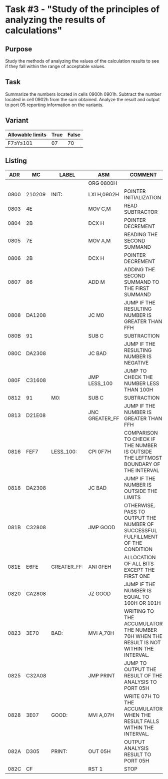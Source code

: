 # Task #3 - "Study of the principles of analyzing the results of calculations"

## Purpose
Study the methods of analyzing the values of the calculation results to see if they fall within the range of acceptable values.

## Task
Summarize the numbers located in cells 0900h 0901h. Subtract the number located in cell 0902h from the sum obtained. Analyze the result and output to port 05 reporting information on the variants.

## Variant
| Allowable limits | True | False |
|------------------|------|-------|
| F7≤Y≤101         | 07   | 70    |

## Listing
| ADR | MC | LABEL | ASM | COMMENT |
|------|----|-------|-------------|-|
|      |        |             | ORG 0800H      |  |
| 0800 | 210209 | INIT:       | LXI H,0902H    | POINTER INITIALIZATION |
| 0803 |     4E |             | MOV C,M        | READ SUBTRACTOR |
| 0804 |     2B |             | DCX H          | POINTER DECREMENT |
| 0805 |     7E |             | MOV A,M        | READING THE SECOND SUMMAND |
| 0806 |     2B |             | DCX H          | POINTER DECREMENT |
| 0807 |     86 |             | ADD M          | ADDING THE SECOND SUMMAND TO THE FIRST SUMMAND |
| 0808 | DA1208 |             | JC M0          | JUMP IF THE RESULTING NUMBER IS GREATER THAN FFH |
| 080B |     91 |             | SUB C          | SUBTRACTION |
| 080C | DA2308 |             | JC BAD         | JUMP IF THE RESULTING NUMBER IS NEGATIVE |
| 080F | C31608 |             | JMP LESS_100   | JUMP TO CHECK THE NUMBER LESS THAN 100H |
| 0812 |     91 | M0:         | SUB C          | SUBTRACTION |
| 0813 | D21E08 |             | JNC GREATER_FF | JUMP IF THE NUMBER IS GREATER THAN FFH |
| 0816 |   FEF7 | LESS_100:   | CPI 0F7H       | COMPARISON TO CHECK IF THE NUMBER IS OUTSIDE THE LEFTMOST BOUNDARY OF THE INTERVAL |
| 0818 | DA2308 |             | JC BAD         | JUMP IF THE NUMBER IS OUTSIDE THE LIMITS |
| 081B | C32808 |             | JMP GOOD       | OTHERWISE, PASS TO OUTPUT THE NUMBER OF SUCCESSFUL FULFILLMENT OF THE CONDITION |
| 081E |   E6FE | GREATER_FF: | ANI 0FEH       | ALLOCATION OF ALL BITS EXCEPT THE FIRST ONE |
| 0820 | CA2808 |             | JZ GOOD        | JUMP IF THE NUMBER IS EQUAL TO 100H OR 101H |
| 0823 |   3E70 | BAD:        | MVI A,70H      | WRITING TO THE ACCUMULATOR THE NUMBER 70H WHEN THE RESULT IS NOT WITHIN THE INTERVAL. |
| 0825 | C32A08 |             | JMP PRINT      | JUMP TO OUTPUT THE RESULT OF THE ANALYSIS TO PORT 05H |
| 0828 |   3E07 | GOOD:       | MVI A,07H      | WRITE 07H TO THE ACCUMULATOR WHEN THE RESULT FALLS WITHIN THE INTERVAL. |
| 082A |   D305 | PRINT:      | OUT 05H        | OUTPUT ANALYSIS RESULT TO PORT 05H |
| 082C |     CF |             | RST 1          | STOP |
